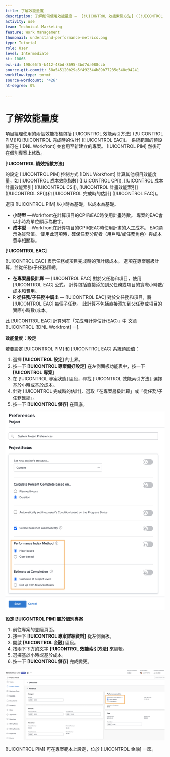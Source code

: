 ```yaml
---
title: 了解效能量度
description: 了解如何使用效能量度 —  [!UICONTROL 效能索引方法] ([!UICONTROL PIM])和 [!UICONTROL 完成時的估計] ([!UICONTROL EAC])。
activity: use
team: Technical Marketing
feature: Work Management
thumbnail: understand-performance-metrics.png
type: Tutorial
role: User
level: Intermediate
kt: 10065
exl-id: 190c66f5-b412-48bd-8695-3bd7da088ccb
source-git-commit: 58a545120b29a5f492344b89b77235e548e94241
workflow-type: tm+mt
source-wordcount: '426'
ht-degree: 0%

---
```


# 了解效能量度

項目經理使用的兩個效能指標包括 [!UICONTROL 效能索引方法] ([!UICONTROL PIM])和 [!UICONTROL 完成時的估計] ([!UICONTROL EAC])。 系統範圍的預設值可在 [!DNL Workfront] 並套用至新建立的專案。 [!UICONTROL PIM] 然後可在個別專案上修改。

**[!UICONTROL 績效指數方法]**

的設定 [!UICONTROL PIM] 控制方式 [!DNL Workfront] 計算其他項目效能度量，如 [!UICONTROL 成本效能指數] ([!UICONTROL CPI]), [!UICONTROL 成本計畫效能索引] ([!UICONTROL CSI]), [!UICONTROL 計畫效能索引] ([!UICONTROL SPI])和 [!UICONTROL 完成時的估計] ([!UICONTROL EAC])。

選項 [!UICONTROL PIM] 以小時為基礎，以成本為基礎。

* **小時型** —Workfront在計算項目的CPI和EAC時使用計畫時數。 專案的EAC會以小時為單位顯示為數字。
* **成本型** —Workfront在計算項目的CPI和EAC時使用計畫的人工成本。 EAC顯示為貨幣值。 使用此選項時，確保任務分配者（用戶和/或任務角色）與成本費率相關聯。

**[!UICONTROL EAC]**

[!UICONTROL EAC] 表示任務或項目完成時的預計總成本。 選項在專案層級計算，並從任務/子任務匯總。

* **在專案層級計算** — [!UICONTROL EAC] 對於父任務和項目，使用 [!UICONTROL EAC] 公式。 計算包括直接添加到父任務或項目的實際小時數/成本和費用。
* R **從任務/子任務中調出** — [!UICONTROL EAC] 對於父任務和項目，將 [!UICONTROL EAC] 每個子任務。 此計算不包括直接添加到父任務或項目的實際小時數/成本。

此 [!UICONTROL EAC] 計算列在「完成時計算估計(EAC)」中 <!-- link to article -->文章 [!UICONTROL [!DNL Workfront] 一].

**效能量度：設定**

若要設定 [!UICONTROL PIM] 和 [!UICONTROL EAC] 系統預設值：

1. 選擇 **[!UICONTROL 設定]** 的上界。
1. 按一下 **[!UICONTROL 專案偏好設定]** 在左側面板功能表中，按一下 **[!UICONTROL 專案]**
1. 在 [!UICONTROL 專案狀態] 區段，尋找 [!UICONTROL 效能索引方法]. 選擇基於小時或基於成本。
1. 針對 [!UICONTROL 完成時的估計]，選取「在專案層級計算」或「從任務/子任務匯總」。
1. 按一下 **[!UICONTROL 儲存]** 在窗底。

![的影像 [!UICONTROL 專案偏好設定] 螢幕](assets/setting-up-finances-1.png)

**設定 [!UICONTROL PIM] 關於個別專案**

1. 前往專案的登陸頁面。
1. 按一下 **[!UICONTROL 專案詳細資料]** 從左側面板。
1. 開啟 **[!UICONTROL 金融]** 區段。
1. 按兩下下方的文字 **[!UICONTROL 效能索引方法]** 來編輯。
1. 選擇基於小時或基於成本。
1. 按一下 **[!UICONTROL 儲存]** 完成變更。

![的影像 [!UICONTROL 專案詳細資料] 螢幕](assets/setting-up-finances-2.png)

[!UICONTROL PIM] 可在專案範本上設定，位於 [!UICONTROL 金融] 一節。
